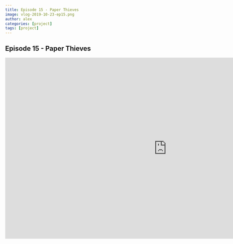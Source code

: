 ```yaml
---
title: Episode 15 - Paper Thieves
image: vlog-2019-10-23-ep15.png
author: alex
categories: [project]
tags: [project]
---
```


## Episode 15 - Paper Thieves

<iframe width="1036" height="583" src="https://www.youtube.com/embed/Jsy2YguE0Mo" frameborder="0" allow="accelerometer; autoplay; encrypted-media; gyroscope; picture-in-picture" allowfullscreen data-uk-responsive></iframe>
